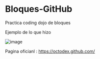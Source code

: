 # Bloques-GitHub
Practica coding dojo de bloques

Ejemplo de lo que hizo 

![image](https://github.com/DavidProgramer404/Bloques-GitHub/assets/100321757/8167d6ac-43b6-4278-a9c6-18d594c05773)

Pagina oficianl : https://octodex.github.com/

